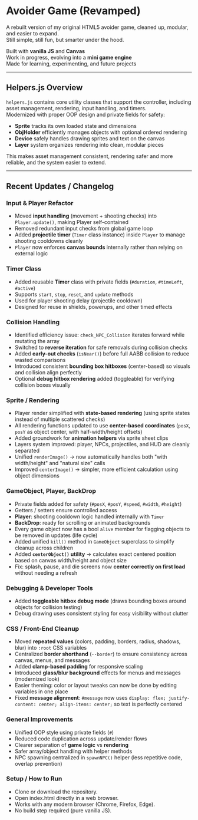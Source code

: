 
# Avoider Game (Revamped)

A rebuilt version of my original HTML5 avoider game, cleaned up, modular, and easier to expand.  
Still simple, still fun, but smarter under the hood.

Built with **vanilla JS** and **Canvas**  
Work in progress, evolving into a **mini game engine**  
Made for learning, experimenting, and future projects

---

## Helpers.js Overview

`helpers.js` contains core utility classes that support the controller, including asset management, rendering, input handling, and timers.  
Modernized with proper OOP design and private fields for safety:

- **Sprite** tracks its own loaded state and dimensions  
- **ObjHolder** efficiently manages objects with optional ordered rendering  
- **Device** safely handles drawing sprites and text on the canvas  
- **Layer** system organizes rendering into clean, modular pieces  

This makes asset management consistent, rendering safer and more reliable, and the system easier to extend.

---

## Recent Updates / Changelog

### Input & Player Refactor
- Moved **input handling** (movement + shooting checks) into `Player.update()`, making Player self-contained  
- Removed redundant input checks from global game loop  
- Added **projectile timer** (`Timer` class instance) inside `Player` to manage shooting cooldowns cleanly  
- `Player` now enforces **canvas bounds** internally rather than relying on external logic  

### Timer Class
- Added reusable **Timer** class with private fields (`#duration`, `#timeLeft`, `#active`)  
- Supports `start`, `stop`, `reset`, and `update` methods  
- Used for player shooting delay (projectile cooldown)  
- Designed for reuse in shields, powerups, and other timed effects  

### Collision Handling
- Identified efficiency issue: `check_NPC_Collision` iterates forward while mutating the array  
- Switched to **reverse iteration** for safe removals during collision checks  
- Added **early-out checks** (`isNear()`) before full AABB collision to reduce wasted comparisons  
- Introduced consistent **bounding box hitboxes** (center-based) so visuals and collision align perfectly  
- Optional **debug hitbox rendering** added (toggleable) for verifying collision boxes visually  

### Sprite / Rendering
- Player render simplified with **state-based rendering** (using sprite states instead of multiple scattered checks)  
- All rendering functions updated to use **center-based coordinates** (`posX`, `posY` as object center, with half-width/height offsets)  
- Added groundwork for **animation helpers** via sprite sheet clips  
- Layers system improved: player, NPCs, projectiles, and HUD are cleanly separated  
- Unified `renderImage()` → now automatically handles both "with width/height" and "natural size" calls  
- Improved `centerImage()` → simpler, more efficient calculation using object dimensions  

### GameObject, Player, BackDrop
- Private fields added for safety (`#posX`, `#posY`, `#speed`, `#width`, `#height`)  
- Getters / setters ensure controlled access  
- **Player**: shooting cooldown logic handled internally with `Timer`  
- **BackDrop**: ready for scrolling or animated backgrounds  
- Every game object now has a bool `alive` member for flagging objects to be removed in updates (life cycle)  
- Added unified `kill()` method in `GameObject` superclass to simplify cleanup across children  
- Added **`centerObject()` utility** → calculates exact centered position based on canvas width/height and object size  
- Fix: splash, pause, and die screens now **center correctly on first load** without needing a refresh  

### Debugging & Developer Tools
- Added **toggleable hitbox debug mode** (draws bounding boxes around objects for collision testing)  
- Debug drawing uses consistent styling for easy visibility without clutter  

### CSS / Front-End Cleanup
- Moved **repeated values** (colors, padding, borders, radius, shadows, blur) into `:root` CSS variables  
- Centralized **border shorthand** (`--border`) to ensure consistency across canvas, menus, and messages  
- Added **clamp-based padding** for responsive scaling  
- Introduced **glass/blur background** effects for menus and messages (modernized look)  
- Easier theming: color or layout tweaks can now be done by editing variables in one place  
- Fixed **message alignment**: `#message` now uses `display: flex; justify-content: center; align-items: center;` so text is perfectly centered  

### General Improvements
- Unified OOP style using private fields (`#`)  
- Reduced code duplication across update/render flows  
- Clearer separation of **game logic** vs **rendering**  
- Safer array/object handling with helper methods  
- NPC spawning centralized in `spawnNPC()` helper (less repetitive code, overlap prevention)  

### Setup / How to Run
- Clone or download the repository.  
- Open index.html directly in a web browser.
- Works with any modern browser (Chrome, Firefox, Edge).
- No build step required (pure vanilla JS).
